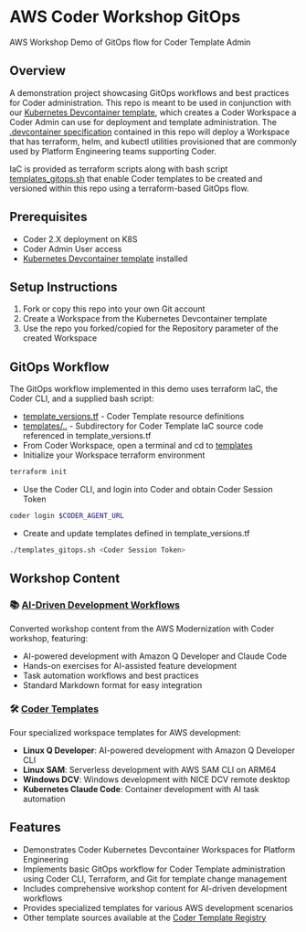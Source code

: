 # AWS Coder Workshop GitOps

AWS Workshop Demo of GitOps flow for Coder Template Admin

## Overview
A demonstration project showcasing GitOps workflows and best practices for Coder administration. This repo is meant to be used in conjunction with our [Kubernetes Devcontainer template](https://registry.coder.com/templates/kubernetes-devcontainer), which creates a Coder Workspace a Coder Admin can use for deployment and template administration.  The [.devcontainer specification](./.devcontainer/) contained in this repo will deploy a Workspace that has terraform, helm, and kubectl utilities provisioned that are commonly used by Platform Engineering teams supporting Coder. 

IaC is provided as terraform scripts along with bash script [templates_gitops.sh](./templates/templates_gitops.sh) that enable Coder templates to be created and versioned within this repo using a terraform-based GitOps flow.

## Prerequisites
- Coder 2.X deployment on K8S
- Coder Admin User access
- [Kubernetes Devcontainer template](https://registry.coder.com/templates/kubernetes-devcontainer) installed

## Setup Instructions
1. Fork or copy this repo into your own Git account
2. Create a Workspace from the Kubernetes Devcontainer template
3. Use the repo you forked/copied for the Repository parameter of the created Workspace

## GitOps Workflow
The GitOps workflow implemented in this demo uses terraform IaC, the Coder CLI, and a supplied bash script:
- [template_versions.tf](./templates/template_versions.tf) - Coder Template resource definitions
- [templates/..](./templates/) - Subdirectory for Coder Template IaC source code referenced in template_versions.tf
- From Coder Workspace, open a terminal and cd to [templates](./templates/)
- Initialize your Workspace terraform environment
```bash
terraform init
``` 
- Use the Coder CLI, and login into Coder and obtain Coder Session Token
```bash
coder login $CODER_AGENT_URL
```
- Create and update templates defined in template_versions.tf 
```bash
./templates_gitops.sh <Coder Session Token>
```

## Workshop Content

### 📚 [AI-Driven Development Workflows](workshop/README.md)
Converted workshop content from the AWS Modernization with Coder workshop, featuring:
- AI-powered development with Amazon Q Developer and Claude Code
- Hands-on exercises for AI-assisted feature development
- Task automation workflows and best practices
- Standard Markdown format for easy integration

### 🛠️ [Coder Templates](templates/README.md)
Four specialized workspace templates for AWS development:
- **Linux Q Developer**: AI-powered development with Amazon Q Developer CLI
- **Linux SAM**: Serverless development with AWS SAM CLI on ARM64
- **Windows DCV**: Windows development with NICE DCV remote desktop
- **Kubernetes Claude Code**: Container development with AI task automation

## Features
- Demonstrates Coder Kubernetes Devcontainer Workspaces for Platform Engineering
- Implements basic GitOps workflow for Coder Template administration using Coder CLI, Terraform, and Git for template change management
- Includes comprehensive workshop content for AI-driven development workflows
- Provides specialized templates for various AWS development scenarios
- Other template sources available at the [Coder Template Registry](https://registry.coder.com/templates)

